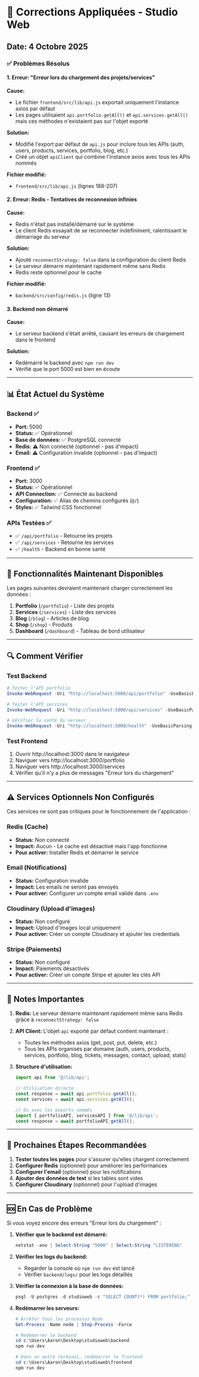 # 🔧 Corrections Appliquées - Studio Web

## Date: 4 Octobre 2025

### ✅ Problèmes Résolus

#### 1. **Erreur: "Erreur lors du chargement des projets/services"**

**Cause:** 
- Le fichier `frontend/src/lib/api.js` exportait uniquement l'instance axios par défaut
- Les pages utilisaient `api.portfolio.getAll()` et `api.services.getAll()` mais ces méthodes n'existaient pas sur l'objet exporté

**Solution:**
- Modifié l'export par défaut de `api.js` pour inclure tous les APIs (auth, users, products, services, portfolio, blog, etc.)
- Créé un objet `apiClient` qui combine l'instance axios avec tous les APIs nommés

**Fichier modifié:**
- `frontend/src/lib/api.js` (lignes 188-207)

#### 2. **Erreur: Redis - Tentatives de reconnexion infinies**

**Cause:**
- Redis n'était pas installé/démarré sur le système
- Le client Redis essayait de se reconnecter indéfiniment, ralentissant le démarrage du serveur

**Solution:**
- Ajouté `reconnectStrategy: false` dans la configuration du client Redis
- Le serveur démarre maintenant rapidement même sans Redis
- Redis reste optionnel pour le cache

**Fichier modifié:**
- `backend/src/config/redis.js` (ligne 13)

#### 3. **Backend non démarré**

**Cause:**
- Le serveur backend s'était arrêté, causant les erreurs de chargement dans le frontend

**Solution:**
- Redémarré le backend avec `npm run dev`
- Vérifié que le port 5000 est bien en écoute

---

## 📊 État Actuel du Système

### Backend ✅
- **Port:** 5000
- **Status:** ✅ Opérationnel
- **Base de données:** ✅ PostgreSQL connecté
- **Redis:** ⚠️ Non connecté (optionnel - pas d'impact)
- **Email:** ⚠️ Configuration invalide (optionnel - pas d'impact)

### Frontend ✅
- **Port:** 3000
- **Status:** ✅ Opérationnel
- **API Connection:** ✅ Connecté au backend
- **Configuration:** ✅ Alias de chemins configurés (`@/`)
- **Styles:** ✅ Tailwind CSS fonctionnel

### APIs Testées ✅
- ✅ `/api/portfolio` - Retourne les projets
- ✅ `/api/services` - Retourne les services
- ✅ `/health` - Backend en bonne santé

---

## 🎯 Fonctionnalités Maintenant Disponibles

Les pages suivantes devraient maintenant charger correctement les données :

1. **Portfolio** (`/portfolio`) - Liste des projets
2. **Services** (`/services`) - Liste des services
3. **Blog** (`/blog`) - Articles de blog
4. **Shop** (`/shop`) - Produits
5. **Dashboard** (`/dashboard`) - Tableau de bord utilisateur

---

## 🔍 Comment Vérifier

### Test Backend
```powershell
# Tester l'API portfolio
Invoke-WebRequest -Uri "http://localhost:5000/api/portfolio" -UseBasicParsing

# Tester l'API services
Invoke-WebRequest -Uri "http://localhost:5000/api/services" -UseBasicParsing

# Vérifier la santé du serveur
Invoke-WebRequest -Uri "http://localhost:5000/health" -UseBasicParsing
```

### Test Frontend
1. Ouvrir http://localhost:3000 dans le navigateur
2. Naviguer vers http://localhost:3000/portfolio
3. Naviguer vers http://localhost:3000/services
4. Vérifier qu'il n'y a plus de messages "Erreur lors du chargement"

---

## ⚠️ Services Optionnels Non Configurés

Ces services ne sont pas critiques pour le fonctionnement de l'application :

### Redis (Cache)
- **Status:** Non connecté
- **Impact:** Aucun - Le cache est désactivé mais l'app fonctionne
- **Pour activer:** Installer Redis et démarrer le service

### Email (Notifications)
- **Status:** Configuration invalide
- **Impact:** Les emails ne seront pas envoyés
- **Pour activer:** Configurer un compte email valide dans `.env`

### Cloudinary (Upload d'images)
- **Status:** Non configuré
- **Impact:** Upload d'images local uniquement
- **Pour activer:** Créer un compte Cloudinary et ajouter les credentials

### Stripe (Paiements)
- **Status:** Non configuré
- **Impact:** Paiements désactivés
- **Pour activer:** Créer un compte Stripe et ajouter les clés API

---

## 📝 Notes Importantes

1. **Redis:** Le serveur démarre maintenant rapidement même sans Redis grâce à `reconnectStrategy: false`

2. **API Client:** L'objet `api` exporté par défaut contient maintenant :
   - Toutes les méthodes axios (get, post, put, delete, etc.)
   - Tous les APIs organisés par domaine (auth, users, products, services, portfolio, blog, tickets, messages, contact, upload, stats)

3. **Structure d'utilisation:**
   ```javascript
   import api from '@/lib/api';
   
   // Utilisation directe
   const response = await api.portfolio.getAll();
   const services = await api.services.getAll();
   
   // Ou avec les exports nommés
   import { portfolioAPI, servicesAPI } from '@/lib/api';
   const response = await portfolioAPI.getAll();
   ```

---

## 🚀 Prochaines Étapes Recommandées

1. **Tester toutes les pages** pour s'assurer qu'elles chargent correctement
2. **Configurer Redis** (optionnel) pour améliorer les performances
3. **Configurer l'email** (optionnel) pour les notifications
4. **Ajouter des données de test** si les tables sont vides
5. **Configurer Cloudinary** (optionnel) pour l'upload d'images

---

## 🆘 En Cas de Problème

Si vous voyez encore des erreurs "Erreur lors du chargement" :

1. **Vérifier que le backend est démarré:**
   ```powershell
   netstat -ano | Select-String "5000" | Select-String "LISTENING"
   ```

2. **Vérifier les logs du backend:**
   - Regarder la console où `npm run dev` est lancé
   - Vérifier `backend/logs/` pour les logs détaillés

3. **Vérifier la connexion à la base de données:**
   ```powershell
   psql -U postgres -d studioweb -c "SELECT COUNT(*) FROM portfolio;"
   ```

4. **Redémarrer les serveurs:**
   ```powershell
   # Arrêter tous les processus Node
   Get-Process -Name node | Stop-Process -Force
   
   # Redémarrer le backend
   cd c:\Users\Aaron\Desktop\studioweb\backend
   npm run dev
   
   # Dans un autre terminal, redémarrer le frontend
   cd c:\Users\Aaron\Desktop\studioweb\frontend
   npm run dev
   ```